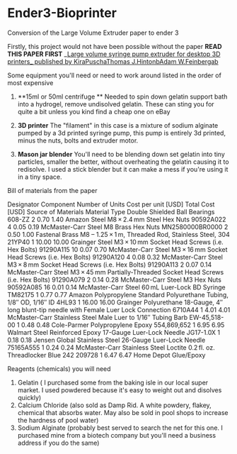 # Ender3-Bioprinter
Conversion of the Large Volume Extruder paper to ender 3

Firstly, this project would not have been possible without the paper
**READ THIS PAPER FIRST**
_[Large volume syringe pump extruder for desktop 3D printers_ published by KiraPuschaThomas J.HintonbAdam W.Feinbergab](https://www.sciencedirect.com/science/article/pii/S2468067217300822)

Some equipment you'll need or need to work around listed in the order of most expensive

1. **15ml or 50ml centrifuge ** 
Needed to spin down gelatin support bath into a hydrogel, remove undisolved gelatin. These can sting you for quite a bit unless you kind find a cheap one on eBay

2. **3D printer**
The "filament" in this case is a mixture of sodium alginate pumped by a 3d printed syringe pump, this pump is entirely 3d printed, minus the nuts, bolts and extruder motor.

3. **Mason jar blender**
You'll need to be blending down set gelatin into tiny particles, smaller the better, without overheating the gelatin causing it to redisolve. I used a stick blender but it can make a mess if you're using it in a tiny space.

Bill of materials from the paper

Designator	Component	Number of Units	Cost per unit [USD]	Total Cost [USD]	Source of Materials	Material Type
Double Shielded Ball Bearings	608-ZZ	2	0.70	1.40	Amazon	Steel
M8 × 2.4 mm Steel Hex Nuts	90592A022	4	0.05	0.19	McMaster-Carr	Steel
M8 Brass Hex Nuts	MN2580000BR0000	2	0.50	1.00	Fastenal	Brass
M8 – 1.25 × 1 m, Threaded Rod, Stainless Steel, 304	21YP40	1	10.00	10.00	Grainger	Steel
M3 × 10 mm Socket Head Screws (i.e. Hex Bolts)	91290A115	10	0.07	0.70	McMaster-Carr	Steel
M3 × 16 mm Socket Head Screws (i.e. Hex Bolts)	91290A120	4	0.08	0.32	McMaster-Carr	Steel
M3 × 8 mm Socket Head Screws (i.e. Hex Bolts)	91290A113	2	0.07	0.14	McMaster-Carr	Steel
M3 × 45 mm Partially-Threaded Socket Head Screws (i.e. Hex Bolts)	91290A079	2	0.14	0.28	McMaster-Carr	Steel
M3 Hex Nuts	90592A085	16	0.01	0.14	McMaster-Carr	Steel
60 mL Luer-Lock BD Syringe	TM82175	1	0.77	0.77	Amazon	Polypropylene
Standard Polyurethane Tubing, 1/8″ OD, 1/16″ ID	4HL93	1	16.00	16.00	Grainger	Polyurethane
18-Gauge, 4″ long blunt-tip needle with Female Luer Lock Connection	6710A44	1	4.01	4.01	McMaster-Carr	Stainless Steel
Male Luer to 1/16″ Tubing Barb	EW-45,518-00	1	0.48	0.48	Cole-Parmer	Polypropylene
Epoxy	554,869,652	1	6.95	6.95	Walmart	Steel Reinforced Epoxy
17-Gauge Luer-Lock Needle	JG17-1.0X	1	0.18	0.18	Jensen Global	Stainless Steel
26-Gauge Luer-Lock Needle	75165A555	1	0.24	0.24	McMaster-Carr	Stainless Steel
Loctite 0.2 fl. oz. Threadlocker Blue 242	209728	1	6.47	6.47	Home Depot	Glue/Epoxy

Reagents (chemicals) you will need

1. Gelatin ( I purchased some from the baking isle in our local super market. I used powdered because it's easy to weight out and disolves quickly)
2. Calcium Chloride (also sold as Damp Rid. A white powdery, flakey, chemical that absorbs water. May also be sold in pool shops to increase the hardness of pool water)
3. Sodium Alginate (probably best served to search the net for this one. I purchased mine from a biotech company but you'll need a business address if you do the same)


